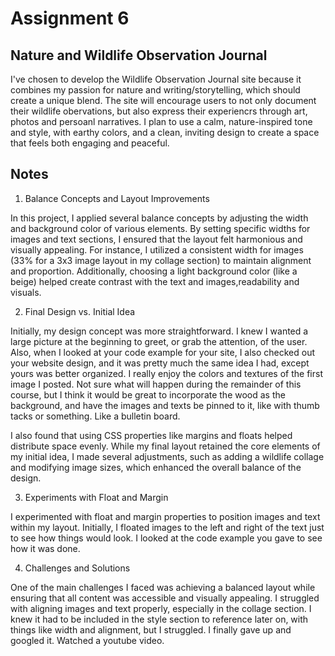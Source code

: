 # Assignment 6

## Nature and Wildlife Observation Journal

I've chosen to develop the Wildlife Observation Journal site because it combines my passion for nature and writing/storytelling, which should create a unique blend. The site will encourage users to not only document their wildlife obervations, but also express their experiencrs through art, photos and persoanl narratives. I plan to use a calm, nature-inspired tone and style, with earthy colors, and a clean, inviting design to create a space that feels both engaging and peaceful.

## Notes

1. Balance Concepts and Layout Improvements

In this project, I applied several balance concepts by adjusting the width and background color of various elements. By setting specific widths for images and text sections, I ensured that the layout felt harmonious and visually appealing. For instance, I utilized a consistent width for images (33% for a 3x3 image layout in my collage section) to maintain alignment and proportion. Additionally, choosing a light background color (like a beige) helped create contrast with the text and images,readability and visuals. 

2. Final Design vs. Initial Idea

Initially, my design concept was more straightforward. I knew I wanted a large picture at the beginning to greet, or grab the attention, of the user. Also, when I looked at your code example for your site, I also checked out your website design, and it was pretty much the same idea I had, except yours was better organized. I really enjoy the colors and textures of the first image I posted. Not sure what will happen during the remainder of this course, but I think it would be great to incorporate the wood as the background, and have the images and texts be pinned to it, like  with thumb tacks or something. Like a bulletin board.

I also found that using CSS properties like margins and floats helped distribute space evenly. While my final layout retained the core elements of my initial idea, I made several adjustments, such as adding a wildlife collage and modifying image sizes, which enhanced the overall balance of the design.

3. Experiments with Float and Margin

I experimented with float and margin properties to position images and text within my layout. Initially, I floated images to the left and right of the text just to see how things would look. I looked at the code example you gave to see how it was done.

4. Challenges and Solutions

One of the main challenges I faced was achieving a balanced layout while ensuring that all content was accessible and visually appealing. I struggled with aligning images and text properly, especially in the collage section. I knew it had to be included in the style section to reference later on, with things like width and alignment, but I struggled. I finally gave up and googled it. Watched a youtube video.

